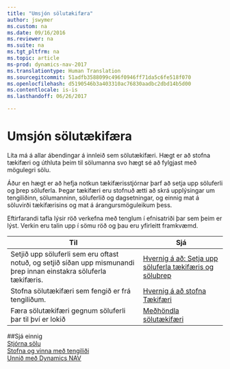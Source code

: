 ```yaml
---
title: "Umsjón sölutækifæra"
author: jswymer
ms.custom: na
ms.date: 09/16/2016
ms.reviewer: na
ms.suite: na
ms.tgt_pltfrm: na
ms.topic: article
ms-prod: dynamics-nav-2017
ms.translationtype: Human Translation
ms.sourcegitcommit: 51adfb3588099c496f0946ff71da5c6fe518f070
ms.openlocfilehash: d5190546b3a403310ac76830aadbc2dbd14b5d00
ms.contentlocale: is-is
ms.lasthandoff: 06/26/2017

---
```

# <a name="manage-sales-opportunities"></a>Umsjón sölutækifæra
Líta má á allar ábendingar á innleið sem sölutækifæri. Hægt er að stofna tækifæri og úthluta þeim til sölumanna svo hægt sé að fylgjast með mögulegri sölu.

Áður en hægt er að hefja notkun tækifærisstjórnar þarf að setja upp söluferli og þrep söluferla. Þegar tækifæri eru stofnuð ætti að skrá upplýsingar um tengiliðinn, sölumanninn, söluferlið og dagsetningar, og einnig mat á söluvirði tækifærisins og mat á árangursmöguleikum þess.

Eftirfarandi tafla lýsir röð verkefna með tenglum í efnisatriði þar sem þeim er lýst. Verkin eru talin upp í sömu röð og þau eru yfirleitt framkvæmd.

|Til |Sjá |
|---|-----|
|Setjið upp söluferli sem eru oftast notuð, og setjið síðan upp mismunandi þrep innan einstakra söluferla tækifæris.|[Hvernig á að: Setja upp söluferla tækifæris og söluþrep](marketing-how-setup-opportunity-sales-cycles-stages.md)|
|Stofna sölutækifæri sem fengið er frá tengiliðum.|[Hvernig á að stofna Tækifæri](marketing-how-create-opportunities.md)|
|Færa sölutækifæri gegnum söluferli þar til því er lokið|[Meðhöndla sölutækifæri](marketing-processing-sales-opportunities.md)|


##<a name="see-also"></a>Sjá einnig  
[Stjórna sölu](sales-manage-sales.md)  
[Stofna og vinna með tengiliði](marketing-contacts.md)  
[Unnið með Dynamics NAV](ui-work-product.md)

